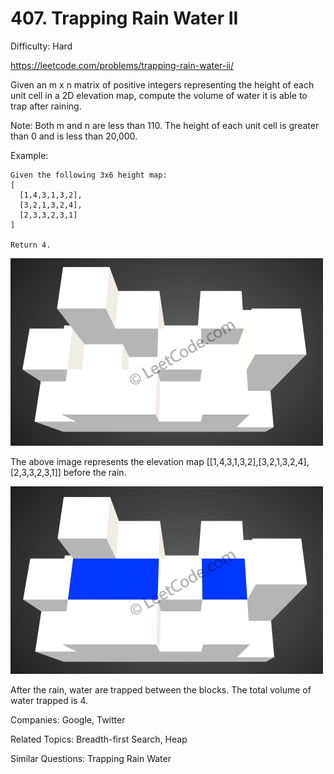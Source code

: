 # 407. Trapping Rain Water II

Difficulty: Hard

https://leetcode.com/problems/trapping-rain-water-ii/

Given an m x n matrix of positive integers representing the height of each unit cell in a 2D elevation map, compute the volume of water it is able to trap after raining.

Note:
Both m and n are less than 110. The height of each unit cell is greater than 0 and is less than 20,000.

Example:
```
Given the following 3x6 height map:
[
  [1,4,3,1,3,2],
  [3,2,1,3,2,4],
  [2,3,3,2,3,1]
]

Return 4.
```

![alt text](rainwater_empty.png)

The above image represents the elevation map [[1,4,3,1,3,2],[3,2,1,3,2,4],[2,3,3,2,3,1]] before the rain.

![alt text](rainwater_fill.png)

After the rain, water are trapped between the blocks. The total volume of water trapped is 4.

Companies: Google, Twitter

Related Topics: Breadth-first Search, Heap

Similar Questions: Trapping Rain Water
